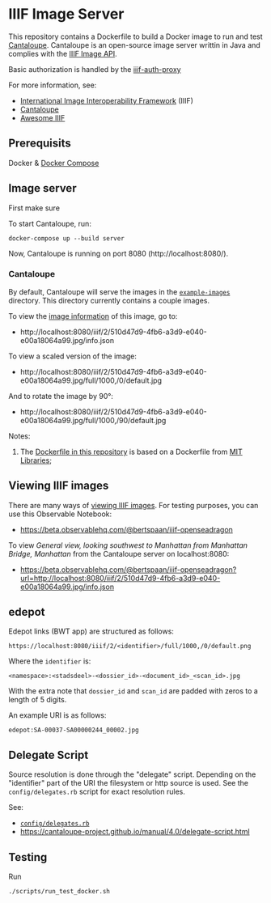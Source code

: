 # IIIF Image Server

This repository contains a Dockerfile to build a Docker image to run and test [Cantaloupe](https://medusa-project.github.io/cantaloupe/).
Cantaloupe is an open-source image server writtin in Java and complies with the [IIIF Image API](https://iiif.io/api/image/2.1/).

Basic authorization is handled by the [iiif-auth-proxy](https://github.com/Amsterdam/iiif-auth-proxy)

For more information, see:

- [International Image Interoperability Framework](https://iiif.io/) (IIIF)
- [Cantaloupe](https://cantaloupe-project.github.io/)
- [Awesome IIIF](https://github.com/IIIF/awesome-iiif)

## Prerequisits
Docker & [Docker Compose](https://docs.docker.com/compose/)

## Image server

First make sure

To start Cantaloupe, run:

    docker-compose up --build server

Now, Cantaloupe is running on port 8080 (http://localhost:8080/).

### Cantaloupe 
By default, Cantaloupe will serve the images in the [`example-images`](example-images) directory. This directory currently contains a couple images.

To view the [image information](https://iiif.io/api/image/2.1/#image-information) of this image, go to:

- http://localhost:8080/iiif/2/510d47d9-4fb6-a3d9-e040-e00a18064a99.jpg/info.json

To view a scaled version of the image:

- http://localhost:8080/iiif/2/510d47d9-4fb6-a3d9-e040-e00a18064a99.jpg/full/1000,/0/default.jpg

And to rotate the image by 90°:

- http://localhost:8080/iiif/2/510d47d9-4fb6-a3d9-e040-e00a18064a99.jpg/full/1000,/90/default.jpg

Notes:

1. The [Dockerfile in this repository](Dockerfile) is based on a Dockerfile from [MIT Libraries](https://github.com/MITLibraries/docker-cantaloupe/blob/master/Dockerfile);

## Viewing IIIF images

There are many ways of [viewing IIIF images](https://iiif.io/apps-demos/#image-viewing-clients). For testing purposes, you can use this Observable Notebook:

- https://beta.observablehq.com/@bertspaan/iiif-openseadragon

To view _General view, looking southwest to Manhattan from Manhattan Bridge, Manhattan_ from the Cantaloupe server on localhost:8080:

- https://beta.observablehq.com/@bertspaan/iiif-openseadragon?url=http://localhost:8080/iiif/2/510d47d9-4fb6-a3d9-e040-e00a18064a99.jpg/info.json

## edepot

Edepot links (BWT app) are structured as follows:

    https://localhost:8080/iiif/2/<identifier>/full/1000,/0/default.png

Where the `identifier` is:

    <namespace>:<stadsdeel>-<dossier_id>-<document_id>_<scan_id>.jpg

With the extra note that `dossier_id` and `scan_id` are padded with zeros to a length of 5 digits.

An example URI is as follows: 

    edepot:SA-00037-SA00000244_00002.jpg
    

## Delegate Script

Source resolution is done through the "delegate" script. Depending on the "identifier" part of the URI the filesystem or http source is used. See the `config/delegates.rb` script for exact resolution rules.

See:

- [`config/delegates.rb`](config/delegates.rb)
- https://cantaloupe-project.github.io/manual/4.0/delegate-script.html

## Testing

Run

    ./scripts/run_test_docker.sh
